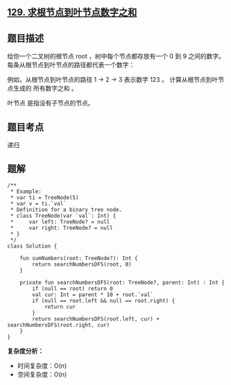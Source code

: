## [129. 求根节点到叶节点数字之和](https://leetcode.cn/problems/sum-root-to-leaf-numbers/description/)

## 题目描述

给你一个二叉树的根节点 root ，树中每个节点都存放有一个 0 到 9 之间的数字。
每条从根节点到叶节点的路径都代表一个数字：

例如，从根节点到叶节点的路径 1 -> 2 -> 3 表示数字 123 。
计算从根节点到叶节点生成的 所有数字之和 。

叶节点 是指没有子节点的节点。

## 题目考点

递归

## 题解
 
```
/**
 * Example:
 * var ti = TreeNode(5)
 * var v = ti.`val`
 * Definition for a binary tree node.
 * class TreeNode(var `val`: Int) {
 *     var left: TreeNode? = null
 *     var right: TreeNode? = null
 * }
 */
class Solution {

    fun sumNumbers(root: TreeNode?): Int {
        return searchNumbersDFS(root, 0)
    }

    private fun searchNumbersDFS(root: TreeNode?, parent: Int) : Int {
        if (null == root) return 0
        val cur: Int = parent * 10 + root.`val`
        if (null == root.left && null == root.right) {
            return cur
        }
        return searchNumbersDFS(root.left, cur) + searchNumbersDFS(root.right, cur)
    }
}
```

**复杂度分析：**

- 时间复杂度：O(n)
- 空间复杂度：O(n) 
